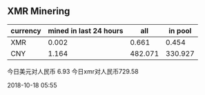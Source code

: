 ## XMR Minering

|currency|mined in last 24 hours|all|in pool|
|---|---|---|---|
|XMR|0.002|0.661|0.454|
|CNY|1.164|482.071|330.927|

今日美元对人民币 6.93	今日xmr对人民币729.58


2018-10-18 05:55